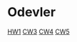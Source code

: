 # Odevler

<a href="https://feyzanursaka.github.io/Odevler/HW1.html" rel="nofollow">HW1</a>
<a href="https://feyzanursaka.github.io/Odevler/work/inspector.html" rel="nofollow">CW3</a>
<a href="https://feyzanursaka.github.io/Odevler/index.html" rel="nofollow">CW4</a>
<a href="https://feyzanursaka.github.io/Odevler/Odevler/CW5/CW5.html" rel="nofollow">CW5</a>
